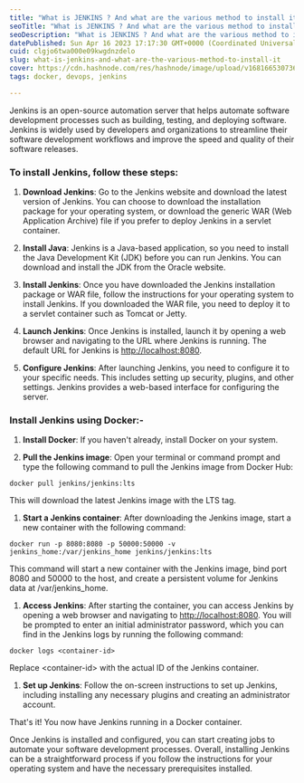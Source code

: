 ```yaml
---
title: "What is JENKINS ? And what are the various method to install it ?"
seoTitle: "What is JENKINS ? And what are the various method to install it ?"
seoDescription: "What is JENKINS ? And what are the various method to install it ?"
datePublished: Sun Apr 16 2023 17:17:30 GMT+0000 (Coordinated Universal Time)
cuid: clgjo6twa000e09kwgdnzdelo
slug: what-is-jenkins-and-what-are-the-various-method-to-install-it
cover: https://cdn.hashnode.com/res/hashnode/image/upload/v1681665307360/96b5a746-71cd-4386-9b71-4b25cbc003b3.jpeg
tags: docker, devops, jenkins

---
```


Jenkins is an open-source automation server that helps automate software development processes such as building, testing, and deploying software. Jenkins is widely used by developers and organizations to streamline their software development workflows and improve the speed and quality of their software releases.

### To install Jenkins, follow these steps:

1. **Download Jenkins**: Go to the Jenkins website and download the latest version of Jenkins. You can choose to download the installation package for your operating system, or download the generic WAR (Web Application Archive) file if you prefer to deploy Jenkins in a servlet container.
    
2. **Install Java**: Jenkins is a Java-based application, so you need to install the Java Development Kit (JDK) before you can run Jenkins. You can download and install the JDK from the Oracle website.
    
3. **Install Jenkins**: Once you have downloaded the Jenkins installation package or WAR file, follow the instructions for your operating system to install Jenkins. If you downloaded the WAR file, you need to deploy it to a servlet container such as Tomcat or Jetty.
    
4. **Launch Jenkins**: Once Jenkins is installed, launch it by opening a web browser and navigating to the URL where Jenkins is running. The default URL for Jenkins is [http://localhost:8080](http://localhost:8080).
    
5. **Configure Jenkins**: After launching Jenkins, you need to configure it to your specific needs. This includes setting up security, plugins, and other settings. Jenkins provides a web-based interface for configuring the server.
    

### Install Jenkins using Docker:-

1. **Install Docker**: If you haven't already, install Docker on your system.
    
2. **Pull the Jenkins image**: Open your terminal or command prompt and type the following command to pull the Jenkins image from Docker Hub:
    

```plaintext
docker pull jenkins/jenkins:lts
```

This will download the latest Jenkins image with the LTS tag.

1. **Start a Jenkins container**: After downloading the Jenkins image, start a new container with the following command:
    

```plaintext
docker run -p 8080:8080 -p 50000:50000 -v jenkins_home:/var/jenkins_home jenkins/jenkins:lts
```

This command will start a new container with the Jenkins image, bind port 8080 and 50000 to the host, and create a persistent volume for Jenkins data at /var/jenkins\_home.

1. **Access Jenkins**: After starting the container, you can access Jenkins by opening a web browser and navigating to [http://localhost:8080](http://localhost:8080). You will be prompted to enter an initial administrator password, which you can find in the Jenkins logs by running the following command:
    

```plaintext
docker logs <container-id>
```

Replace &lt;container-id&gt; with the actual ID of the Jenkins container.

1. **Set up Jenkins**: Follow the on-screen instructions to set up Jenkins, including installing any necessary plugins and creating an administrator account.
    

That's it! You now have Jenkins running in a Docker container.

Once Jenkins is installed and configured, you can start creating jobs to automate your software development processes. Overall, installing Jenkins can be a straightforward process if you follow the instructions for your operating system and have the necessary prerequisites installed.